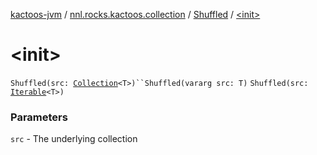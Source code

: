 [kactoos-jvm](../../index.md) / [nnl.rocks.kactoos.collection](../index.md) / [Shuffled](index.md) / [&lt;init&gt;](.)

# &lt;init&gt;

`Shuffled(src: `[`Collection`](https://kotlinlang.org/api/latest/jvm/stdlib/kotlin.collections/-collection/index.html)`<T>)``Shuffled(vararg src: T)`
`Shuffled(src: `[`Iterable`](https://kotlinlang.org/api/latest/jvm/stdlib/kotlin.collections/-iterable/index.html)`<T>)`

### Parameters

`src` - The underlying collection